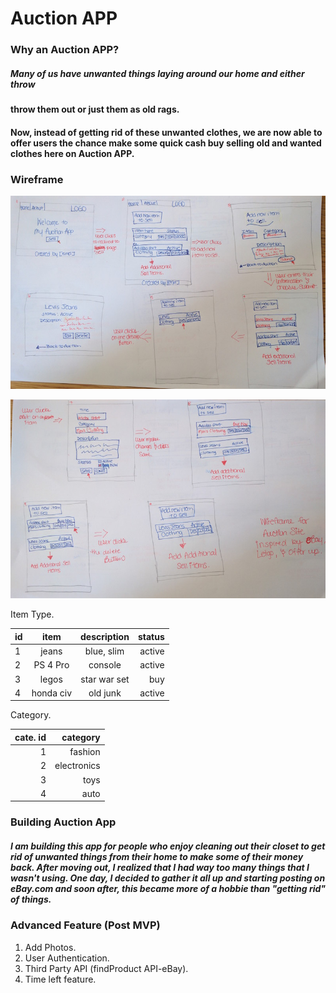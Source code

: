 # Auction APP

### Why an Auction APP?
#####  Many of us have unwanted things laying around our home and either throw
####  throw them out or just them as old rags.
####  Now, instead of getting rid of these unwanted clothes, we are now able to offer users the chance make some quick cash buy selling old and wanted clothes here on Auction APP.



### Wireframe

![wireframe](./wireframe_1.jpg)

![wireframe](./wireframe_2.jpg)

 Item Type.

 | id |   item   | description | status | 
 |----|:--------:|:-----------:|-------:|
 |  1 | jeans    | blue, slim  | active |
 |  2 | PS 4 Pro | console     | active |
 |  3 | legos    | star war set| buy    |
 |  4 | honda civ| old junk    | active |



  Category.                       
 
 | cate. id |   category   |
 |---------:|-------------:|
 |   1      |  fashion     |
 |   2      |  electronics |
 |   3      |  toys        |
 |   4      |  auto        |     


 ### Building Auction App
 ##### I am building this app for people who enjoy cleaning out their closet to get rid of unwanted things from their home to make some of their money back. After moving out, I realized that I had way too many things that I wasn't using. One day, I decided to gather it all up and starting posting on eBay.com and soon after, this became more of a hobbie than "getting rid" of things.

 ### Advanced Feature (Post MVP)
1. Add Photos.
2. User Authentication.
3. Third Party API (findProduct API-eBay).
4. Time left feature.



